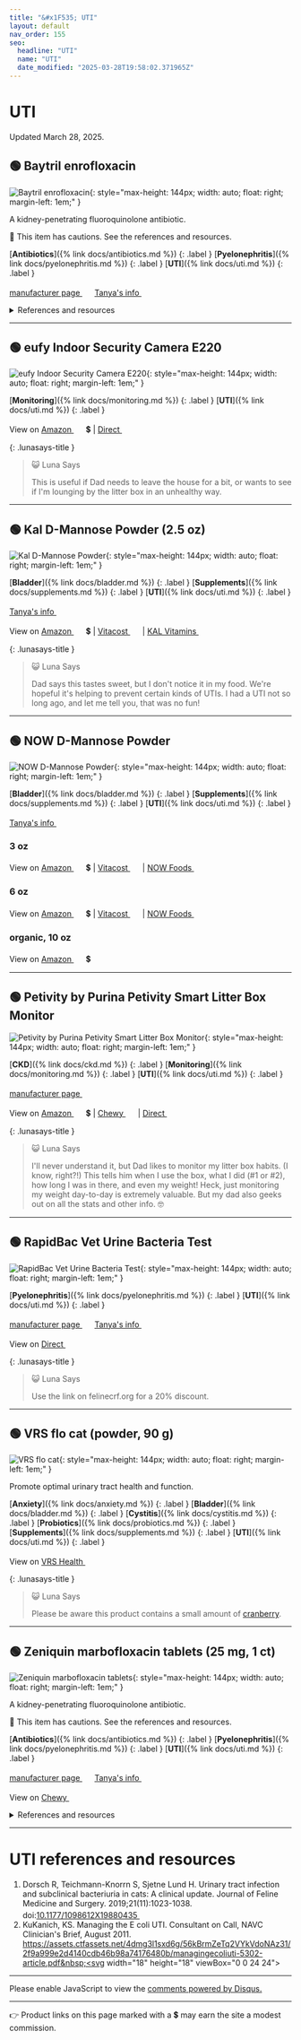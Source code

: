 ```yaml
---
title: "&#x1F535; UTI"
layout: default
nav_order: 155
seo:
  headline: "UTI"
  name: "UTI"
  date_modified: "2025-03-28T19:58:02.371965Z"
---
```


# UTI

Updated March 28, 2025.



## &#x1F7E2; Baytril enrofloxacin

![Baytril enrofloxacin](https://assets.elanco.com/0cec44ed-3eaa-0009-2029-666567e7e4de/c6174833-8582-4a1a-8b93-ed98553bfb4e/Baytril%20Taste%20Tab_Front-Opt.jpg){: style="max-height: 144px; width: auto; float: right; margin-left: 1em;" }

A kidney-penetrating fluoroquinolone antibiotic.

&#x1F6D1; This item has cautions. See the references and resources.

[**Antibiotics**]({% link docs/antibiotics.md %})
{: .label }
[**Pyelonephritis**]({% link docs/pyelonephritis.md %})
{: .label }
[**UTI**]({% link docs/uti.md %})
{: .label }

 <a href="https://my.elanco.com/us/baytril" class="external" target="_blank">manufacturer page&nbsp;<svg width="18" height="18" viewBox="0 0 24 24"><use xlink:href="#svg-external-link"></use></svg></a> <a href="https://felinecrf.org/treatments_antibiotics_painkillers.htm#enrofloxacin" class="external" target="_blank">Tanya's info&nbsp;<svg width="18" height="18" viewBox="0 0 24 24"><use xlink:href="#svg-external-link"></use></svg></a>

<details markdown="block">
<summary>References and resources</summary>

1.  Baytril product insert. Elanco, 2022. <a href="https://assets-us-01.kc-usercontent.com/e4748d51-2c24-00f7-fc54-65f3864ee8b1/ea95daee-00b1-4aaa-b90b-54994d0429cf/PROMO_WEB_600213ABs_90206967_YL600213A_90206965_YL600213C_90206961_YL600211A_90206963_YL600211C_90206969_YL600209A_90206971_YL600209C_W1b_WS.pdf" class="external" target="_blank">PDF&nbsp;<svg width="18" height="18" viewBox="0 0 24 24"><use xlink:href="#svg-external-link"></use></svg></a>
1. _"Quinolone-class drugs should be used with caution in animals with known or suspected Central Nervous System (CNS) disorders. In such animals, quinolones have, in rare instances, been associated with CNS stimulation which may lead to convulsive seizures."_ &mdash;  Baytril manufacturer web page. Elanco, 2024. <a href="https://my.elanco.com/us/baytril" class="external" target="_blank">https://my.elanco.com/us/baytril&nbsp;<svg width="18" height="18" viewBox="0 0 24 24"><use xlink:href="#svg-external-link"></use></svg></a> (retrieved 2024-11-01)
1. _"The use of fluoroquinolones in cats has been reported to adversely affect the retina. Such products should be used with caution in cats."_ &mdash;  Baytril manufacturer web page. Elanco, 2024. <a href="https://my.elanco.com/us/baytril" class="external" target="_blank">https://my.elanco.com/us/baytril&nbsp;<svg width="18" height="18" viewBox="0 0 24 24"><use xlink:href="#svg-external-link"></use></svg></a> (retrieved 2024-11-01)
1.  M.M. Ford, K. Narfstrom, R.R. Dubielzig, E.A. Giuliano, C.P. Moore; Enrofloxacin and the Feline Retina. Invest. Ophthalmol. Vis. Sci. 2004;45(13):5072. <a href="https://iovs.arvojournals.org/article.aspx?articleid=2410586" class="external" target="_blank">https://iovs.arvojournals.org/article.aspx?articleid=2410586&nbsp;<svg width="18" height="18" viewBox="0 0 24 24"><use xlink:href="#svg-external-link"></use></svg></a>
1.  Ford MM, Dubielzig RR, Giuliano EA, Moore CP, Narfström KL. Ocular and systemic manifestations after oral administration of a high dose of enrofloxacin in cats. Am J Vet Res. 2007 Feb;68(2):190-202. doi:<a href="https://doi.org/10.2460/ajvr.68.2.190" class="external" target="_blank">10.2460/ajvr.68.2.190&nbsp;<svg width="18" height="18" viewBox="0 0 24 24"><use xlink:href="#svg-external-link"></use></svg></a>
1.  Foster JD, Abouraya M, Papich MG, Muma NA. Population pharmacokinetic analysis of enrofloxacin and its active metabolite ciprofloxacin after intravenous injection to cats with reduced kidney function. J Vet Intern Med. 2023 Nov-Dec;37(6):2230-2240. doi:<a href="https://doi.org/10.1111/jvim.16866" class="external" target="_blank">10.1111/jvim.16866&nbsp;<svg width="18" height="18" viewBox="0 0 24 24"><use xlink:href="#svg-external-link"></use></svg></a>
1.  Gelatt KN, van der Woerdt A, Ketring KL, Andrew SE, Brooks DE, Biros DJ, Denis HM, Cutler TJ. Enrofloxacin-associated retinal degeneration in cats. Vet Ophthalmol. 2001 Jun;4(2):99-106. doi:<a href="https://doi.org/10.1046/j.1463-5224.2001.00182.x" class="external" target="_blank">10.1046/j.1463-5224.2001.00182.x&nbsp;<svg width="18" height="18" viewBox="0 0 24 24"><use xlink:href="#svg-external-link"></use></svg></a>
1.  Hwang YH, Kim MS, Song IB, Lim JH, Park BK, Yun HI. Altered pharmacokinetics of enrofloxacin in experimental models of hepatic and renal impairment. Vet Res Commun. 2009 Jun;33(5):481-7. doi:<a href="https://doi.org/10.1007/s11259-008-9195-y" class="external" target="_blank">10.1007/s11259-008-9195-y&nbsp;<svg width="18" height="18" viewBox="0 0 24 24"><use xlink:href="#svg-external-link"></use></svg></a>
1. _"Avoid enrofloxacin in cats with CKD due to increased risk of retinopathy at standard therapeutic doses"_ &mdash;  Sparkes AH, Caney S, Chalhoub S, Elliott J, Finch N, Gajanayake I, Langston C, Lefebvre HP, White J, Quimby J. ISFM Consensus Guidelines on the Diagnosis and Management of Feline Chronic Kidney Disease. J Feline Med Surg. 2016 Mar;18(3):219-39. doi:<a href="https://doi.org/10.1177/1098612X16631234" class="external" target="_blank">10.1177/1098612X16631234&nbsp;<svg width="18" height="18" viewBox="0 0 24 24"><use xlink:href="#svg-external-link"></use></svg></a> (retrieved 2024-04-02)
1. _"Dosage adjustments may be particularly important for enrofloxacin, which appears to be more retinotoxic in cats"_ &mdash;  Trepanier LA. Feline Therapeutics. World Small Animal Veterinary Association World Congress Proceedings, 2013. <a href="https://www.vin.com/doc/?id=5709852" class="external" target="_blank">https://www.vin.com/doc/?id=5709852&nbsp;<svg width="18" height="18" viewBox="0 0 24 24"><use xlink:href="#svg-external-link"></use></svg></a> (retrieved 2024-11-01)
1.  Wiebe V, Hamilton P. Fluoroquinolone-induced retinal degeneration in cats. J Am Vet Med Assoc. 2002 Dec 1;221(11):1568-71. doi:<a href="https://doi.org/10.2460/javma.2002.221.1568" class="external" target="_blank">10.2460/javma.2002.221.1568&nbsp;<svg width="18" height="18" viewBox="0 0 24 24"><use xlink:href="#svg-external-link"></use></svg></a>

</details>

* * *



## &#x1F7E2; eufy Indoor Security Camera E220

![eufy Indoor Security Camera E220](https://cdn.shopify.com/s/files/1/0504/7094/4954/files/S220IndoorCam.png){: style="max-height: 144px; width: auto; float: right; margin-left: 1em;" }

[**Monitoring**]({% link docs/monitoring.md %})
{: .label }
[**UTI**]({% link docs/uti.md %})
{: .label }

View on <a href="https://www.amazon.com/dp/B0856W45VL/ref=nosim?tag=ckdcatsupplies-20" class="external" target="_blank">Amazon&nbsp;<svg width="18" height="18" viewBox="0 0 24 24"><use xlink:href="#svg-external-link"></use></svg></a> &#x1f4b2; &#124; <a href="https://www.eufy.com/products/t8410121" class="external" target="_blank">Direct&nbsp;<svg width="18" height="18" viewBox="0 0 24 24"><use xlink:href="#svg-external-link"></use></svg></a>

{: .lunasays-title }
> &#x1F63A; Luna Says
>
> This is useful if Dad needs to leave the house for a bit, or wants to see if I'm lounging by the litter box in an unhealthy way.

* * *



## &#x1F7E2; Kal D-Mannose Powder (2.5 oz)

![Kal D-Mannose Powder](https://www.kalvitamins.com/cdn/shop/files/021245167181_4.png?width=1426){: style="max-height: 144px; width: auto; float: right; margin-left: 1em;" }

[**Bladder**]({% link docs/bladder.md %})
{: .label }
[**Supplements**]({% link docs/supplements.md %})
{: .label }
[**UTI**]({% link docs/uti.md %})
{: .label }

 <a href="https://felinecrf.org/pyelonephritis_utis.htm#dmannose" class="external" target="_blank">Tanya's info&nbsp;<svg width="18" height="18" viewBox="0 0 24 24"><use xlink:href="#svg-external-link"></use></svg></a>

View on <a href="https://www.amazon.com/dp/B000MTU2Z2/ref=nosim?tag=ckdcatsupplies-20" class="external" target="_blank">Amazon&nbsp;<svg width="18" height="18" viewBox="0 0 24 24"><use xlink:href="#svg-external-link"></use></svg></a> &#x1f4b2; &#124; <a href="https://www.vitacost.com/kal-d-mannose-powder" class="external" target="_blank">Vitacost&nbsp;<svg width="18" height="18" viewBox="0 0 24 24"><use xlink:href="#svg-external-link"></use></svg></a> &#124; <a href="https://www.kalvitamins.com/products/d-mannose-powder" class="external" target="_blank">KAL Vitamins&nbsp;<svg width="18" height="18" viewBox="0 0 24 24"><use xlink:href="#svg-external-link"></use></svg></a>

{: .lunasays-title }
> &#x1F63A; Luna Says
>
> Dad says this tastes sweet, but I don't notice it in my food. We're hopeful it's helping to prevent certain kinds of UTIs. I had a UTI not so long ago, and let me tell you, that was no fun!

* * *



## &#x1F7E2; NOW D-Mannose Powder

![NOW D-Mannose Powder](https://www.nowfoods.com/sites/default/files/styles/cloudzoom_image/public/2024-04/2810_vT1_1.png){: style="max-height: 144px; width: auto; float: right; margin-left: 1em;" }

[**Bladder**]({% link docs/bladder.md %})
{: .label }
[**Supplements**]({% link docs/supplements.md %})
{: .label }
[**UTI**]({% link docs/uti.md %})
{: .label }

 <a href="https://felinecrf.org/pyelonephritis_utis.htm#dmannose" class="external" target="_blank">Tanya's info&nbsp;<svg width="18" height="18" viewBox="0 0 24 24"><use xlink:href="#svg-external-link"></use></svg></a>

### 3 oz

View on <a href="https://www.amazon.com/dp/B000HCMK90/ref=nosim?tag=ckdcatsupplies-20" class="external" target="_blank">Amazon&nbsp;<svg width="18" height="18" viewBox="0 0 24 24"><use xlink:href="#svg-external-link"></use></svg></a> &#x1f4b2; &#124; <a href="https://www.vitacost.com/now-d-mannose-pure-powder-3-oz" class="external" target="_blank">Vitacost&nbsp;<svg width="18" height="18" viewBox="0 0 24 24"><use xlink:href="#svg-external-link"></use></svg></a> &#124; <a href="https://www.nowfoods.com/products/supplements/d-mannose-pure-powder" class="external" target="_blank">NOW Foods&nbsp;<svg width="18" height="18" viewBox="0 0 24 24"><use xlink:href="#svg-external-link"></use></svg></a>

### 6 oz

View on <a href="https://www.amazon.com/dp/B00JWKDF6A/ref=nosim?tag=ckdcatsupplies-20" class="external" target="_blank">Amazon&nbsp;<svg width="18" height="18" viewBox="0 0 24 24"><use xlink:href="#svg-external-link"></use></svg></a> &#x1f4b2; &#124; <a href="https://www.vitacost.com/now-d-mannose-pure-powder" class="external" target="_blank">Vitacost&nbsp;<svg width="18" height="18" viewBox="0 0 24 24"><use xlink:href="#svg-external-link"></use></svg></a> &#124; <a href="https://www.nowfoods.com/products/supplements/d-mannose-pure-powder" class="external" target="_blank">NOW Foods&nbsp;<svg width="18" height="18" viewBox="0 0 24 24"><use xlink:href="#svg-external-link"></use></svg></a>

### organic, 10 oz

View on <a href="https://www.amazon.com/dp/B0BTRQWTKN/ref=nosim?tag=ckdcatsupplies-20" class="external" target="_blank">Amazon&nbsp;<svg width="18" height="18" viewBox="0 0 24 24"><use xlink:href="#svg-external-link"></use></svg></a> &#x1f4b2;

* * *



## &#x1F7E2; Petivity by Purina Petivity Smart Litter Box Monitor

![Petivity by Purina Petivity Smart Litter Box Monitor](https://www.petivity.com/cdn/shop/files/SLM_PDP_Carousel_4.png){: style="max-height: 144px; width: auto; float: right; margin-left: 1em;" }

[**CKD**]({% link docs/ckd.md %})
{: .label }
[**Monitoring**]({% link docs/monitoring.md %})
{: .label }
[**UTI**]({% link docs/uti.md %})
{: .label }

 <a href="https://www.petivity.com/pages/smart-litter-box-monitor" class="external" target="_blank">manufacturer page&nbsp;<svg width="18" height="18" viewBox="0 0 24 24"><use xlink:href="#svg-external-link"></use></svg></a>

View on <a href="https://www.amazon.com/dp/B0C7S7NPMX/ref=nosim?tag=ckdcatsupplies-20" class="external" target="_blank">Amazon&nbsp;<svg width="18" height="18" viewBox="0 0 24 24"><use xlink:href="#svg-external-link"></use></svg></a> &#x1f4b2; &#124; <a href="https://www.chewy.com/dp/811854" class="external" target="_blank">Chewy&nbsp;<svg width="18" height="18" viewBox="0 0 24 24"><use xlink:href="#svg-external-link"></use></svg></a> &#124; <a href="https://www.petivity.com/products/smart-litter-box-monitor" class="external" target="_blank">Direct&nbsp;<svg width="18" height="18" viewBox="0 0 24 24"><use xlink:href="#svg-external-link"></use></svg></a>

{: .lunasays-title }
> &#x1F63A; Luna Says
>
> I'll never understand it, but Dad likes to monitor my litter box habits. (I know, right?!) This tells him when I use the box, what I did (#1 or #2), how long I was in there, and even my weight! Heck, just monitoring my weight day-to-day is extremely valuable. But my dad also geeks out on all the stats and other info. &#x1F913;

* * *



## &#x1F7E2; RapidBac Vet Urine Bacteria Test

![RapidBac Vet Urine Bacteria Test](https://www.rapidbacvet.com/wp-content/uploads/2023/03/RapidBac-Vet-2.0-Test-Kit-Box-1000-x-750-1.png){: style="max-height: 144px; width: auto; float: right; margin-left: 1em;" }

[**Pyelonephritis**]({% link docs/pyelonephritis.md %})
{: .label }
[**UTI**]({% link docs/uti.md %})
{: .label }

 <a href="https://www.rapidbacvet.com" class="external" target="_blank">manufacturer page&nbsp;<svg width="18" height="18" viewBox="0 0 24 24"><use xlink:href="#svg-external-link"></use></svg></a> <a href="https://felinecrf.org/pyelonephritis_utis.htm#diagnosis_culture_sensitivity" class="external" target="_blank">Tanya's info&nbsp;<svg width="18" height="18" viewBox="0 0 24 24"><use xlink:href="#svg-external-link"></use></svg></a>

View on <a href="https://store.silverlakeresearch.com/product/rapidbac-vet-2-0-test-kits-box-of-10-tests/" class="external" target="_blank">Direct&nbsp;<svg width="18" height="18" viewBox="0 0 24 24"><use xlink:href="#svg-external-link"></use></svg></a>

{: .lunasays-title }
> &#x1F63A; Luna Says
>
> Use the link on felinecrf.org for a 20% discount.

* * *



## &#x1F7E2; VRS flo cat (powder, 90 g)

![VRS flo cat](https://vrshealth.com/cdn/shop/files/VRS_flo_cat_noShadow_white_R__Web.png?width=1200){: style="max-height: 144px; width: auto; float: right; margin-left: 1em;" }

Promote optimal urinary tract health and function.

[**Anxiety**]({% link docs/anxiety.md %})
{: .label }
[**Bladder**]({% link docs/bladder.md %})
{: .label }
[**Cystitis**]({% link docs/cystitis.md %})
{: .label }
[**Probiotics**]({% link docs/probiotics.md %})
{: .label }
[**Supplements**]({% link docs/supplements.md %})
{: .label }
[**UTI**]({% link docs/uti.md %})
{: .label }

View on <a href="https://vrshealth.com/product/flocat/" class="external" target="_blank">VRS Health&nbsp;<svg width="18" height="18" viewBox="0 0 24 24"><use xlink:href="#svg-external-link"></use></svg></a>

{: .lunasays-title }
> &#x1F63A; Luna Says
>
> Please be aware this product contains a small amount of <a href="https://felinecrf.org/holistic_treatments.htm#cranberry">cranberry</a>.

* * *



## &#x1F7E2; Zeniquin marbofloxacin tablets (25 mg, 1 ct)

![Zeniquin marbofloxacin tablets](https://www.zoetisus.com/content/_assets/images/Petcare/zeniquin_family.jpg){: style="max-height: 144px; width: auto; float: right; margin-left: 1em;" }

A kidney-penetrating fluoroquinolone antibiotic.

&#x1F6D1; This item has cautions. See the references and resources.

[**Antibiotics**]({% link docs/antibiotics.md %})
{: .label }
[**Pyelonephritis**]({% link docs/pyelonephritis.md %})
{: .label }
[**UTI**]({% link docs/uti.md %})
{: .label }

 <a href="https://www.zoetisus.com/products/petcare/zeniquin" class="external" target="_blank">manufacturer page&nbsp;<svg width="18" height="18" viewBox="0 0 24 24"><use xlink:href="#svg-external-link"></use></svg></a> <a href="https://felinecrf.org/treatments_antibiotics_painkillers.htm#marbofloxacin" class="external" target="_blank">Tanya's info&nbsp;<svg width="18" height="18" viewBox="0 0 24 24"><use xlink:href="#svg-external-link"></use></svg></a>

View on <a href="https://www.chewy.com/dp/173148" class="external" target="_blank">Chewy&nbsp;<svg width="18" height="18" viewBox="0 0 24 24"><use xlink:href="#svg-external-link"></use></svg></a>

<details markdown="block">
<summary>References and resources</summary>

1.  Albarellos GA, Montoya L, Landoni MF. Pharmacokinetics of marbofloxacin after single intravenous and repeat oral administration to cats. Vet J. 2005 Sep;170(2):222-9. doi:<a href="https://doi.org/10.1016/j.tvjl.2004.05.011" class="external" target="_blank">10.1016/j.tvjl.2004.05.011&nbsp;<svg width="18" height="18" viewBox="0 0 24 24"><use xlink:href="#svg-external-link"></use></svg></a>
1.  Freedom of Information Summary, Supplemental Approval for Use in Cats, NADA 141-151: Zeniquin (marbofloxacin) Tablets. Pfizer Inc. 2001. <a href="https://animaldrugsatfda.fda.gov/adafda/app/search/public/document/downloadFoi/668" class="external" target="_blank">https://animaldrugsatfda.fda.gov/adafda/app/search/public/document/downloadFoi/668&nbsp;<svg width="18" height="18" viewBox="0 0 24 24"><use xlink:href="#svg-external-link"></use></svg></a>
1. _"Adjust dose in moderate or severe CKD (IRIS stages 3 and 4)"_ &mdash;  Sparkes AH, Caney S, Chalhoub S, Elliott J, Finch N, Gajanayake I, Langston C, Lefebvre HP, White J, Quimby J. ISFM Consensus Guidelines on the Diagnosis and Management of Feline Chronic Kidney Disease. J Feline Med Surg. 2016 Mar;18(3):219-39. doi:<a href="https://doi.org/10.1177/1098612X16631234" class="external" target="_blank">10.1177/1098612X16631234&nbsp;<svg width="18" height="18" viewBox="0 0 24 24"><use xlink:href="#svg-external-link"></use></svg></a> (retrieved 2024-04-02)
1. _"Fluoroquinolones ... are renally cleared. ... they do cause dose-dependent retinal toxicity in cats. Therefore, dosage adjustments for fluoroquinolones may be important in cats with renal insufficiency ... extending the dosing interval may be most appropriate, since fluoroquinolones are also concentration-dependent."_ &mdash;  Trepanier LA. Feline Therapeutics. World Small Animal Veterinary Association World Congress Proceedings, 2013. <a href="https://www.vin.com/doc/?id=5709852" class="external" target="_blank">https://www.vin.com/doc/?id=5709852&nbsp;<svg width="18" height="18" viewBox="0 0 24 24"><use xlink:href="#svg-external-link"></use></svg></a> (retrieved 2024-11-01)
1.  Wiebe V, Hamilton P. Fluoroquinolone-induced retinal degeneration in cats. J Am Vet Med Assoc. 2002 Dec 1;221(11):1568-71. doi:<a href="https://doi.org/10.2460/javma.2002.221.1568" class="external" target="_blank">10.2460/javma.2002.221.1568&nbsp;<svg width="18" height="18" viewBox="0 0 24 24"><use xlink:href="#svg-external-link"></use></svg></a>
1.  Zeniquin product insert. Zoetis, 2019. <a href="https://www.zoetisus.com/content/_assets/docs/vmips/package-inserts/zeniquin-prescribing-information.pdf" class="external" target="_blank">PDF&nbsp;<svg width="18" height="18" viewBox="0 0 24 24"><use xlink:href="#svg-external-link"></use></svg></a>
1. _"Quinolones should be used with caution in animals with known or suspected central nervous system (CNS) disorders. In such animals, quinolones have, in rare instances, been associated with CNS stimulation which may lead to convulsive seizures."_ &mdash;  Zeniquin product insert. Zoetis, 2019. <a href="https://www.zoetisus.com/content/_assets/docs/vmips/package-inserts/zeniquin-prescribing-information.pdf" class="external" target="_blank">PDF&nbsp;<svg width="18" height="18" viewBox="0 0 24 24"><use xlink:href="#svg-external-link"></use></svg></a> (retrieved 2024-11-01)
1. _"The use of fluoroquinolones in cats has been reported to adversely affect the retina. Such products should be used with caution in cats."_ &mdash;  Zeniquin product insert. Zoetis, 2019. <a href="https://www.zoetisus.com/content/_assets/docs/vmips/package-inserts/zeniquin-prescribing-information.pdf" class="external" target="_blank">PDF&nbsp;<svg width="18" height="18" viewBox="0 0 24 24"><use xlink:href="#svg-external-link"></use></svg></a> (retrieved 2024-11-01)

</details>

* * *


# UTI references and resources

1.  Dorsch R, Teichmann-Knorrn S, Sjetne Lund H. Urinary tract infection and subclinical bacteriuria in cats: A clinical update. Journal of Feline Medicine and Surgery. 2019;21(11):1023-1038. doi:<a href="https://doi.org/10.1177/1098612X19880435" class="external" target="_blank">10.1177/1098612X19880435&nbsp;<svg width="18" height="18" viewBox="0 0 24 24"><use xlink:href="#svg-external-link"></use></svg></a>
1.  KuKanich, KS. Managing the E coli UTI. Consultant on Call, NAVC Clinician's Brief, August 2011. <a href="https://assets.ctfassets.net/4dmg3l1sxd6g/56kBrmZeTq2VYkVdoNAz31/2f9a999e2d4140cdb46b98a74176480b/managingecoliuti-5302-article.pdf" class="external" target="_blank">https://assets.ctfassets.net/4dmg3l1sxd6g/56kBrmZeTq2VYkVdoNAz31/2f9a999e2d4140cdb46b98a74176480b/managingecoliuti-5302-article.pdf&nbsp;<svg width="18" height="18" viewBox="0 0 24 24"><use xlink:href="#svg-external-link"></use></svg></a>

* * *

<div id="disqus_thread"></div>
<script>
    var disqus_config = function () {
      this.page.url = '{{ page.url | absolute_url }}';
      this.page.identifier = '{{ page.url | absolute_url }}';
    };
    (function() {
    var d = document, s = d.createElement('script');
    s.src = 'https://ckdcatsupplies.disqus.com/embed.js';
    s.setAttribute('data-timestamp', +new Date());
    (d.head || d.body).appendChild(s);
    })();
</script>
<noscript>Please enable JavaScript to view the <a href="https://disqus.com/?ref_noscript">comments powered by Disqus.</a></noscript>

* * *

&#x1F449; Product links on this page marked with a &#x1f4b2; may earn the site a modest commission.


<!-- Updated 2025-03-28 19:58:02.371965Z -->
